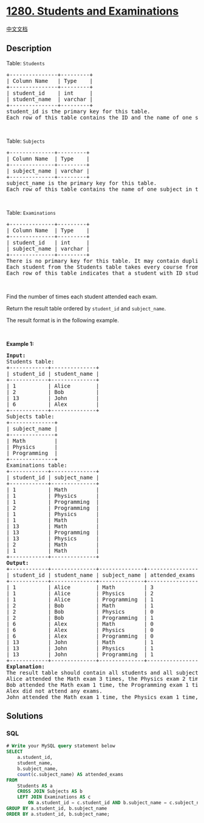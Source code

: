 # [1280. Students and Examinations](https://leetcode.com/problems/students-and-examinations)

[中文文档](/solution/1200-1299/1280.Students%20and%20Examinations/README.md)

## Description

<p>Table: <code>Students</code></p>

<pre>
+---------------+---------+
| Column Name   | Type    |
+---------------+---------+
| student_id    | int     |
| student_name  | varchar |
+---------------+---------+
student_id is the primary key for this table.
Each row of this table contains the ID and the name of one student in the school.
</pre>

<p>&nbsp;</p>

<p>Table: <code>Subjects</code></p>

<pre>
+--------------+---------+
| Column Name  | Type    |
+--------------+---------+
| subject_name | varchar |
+--------------+---------+
subject_name is the primary key for this table.
Each row of this table contains the name of one subject in the school.
</pre>

<p>&nbsp;</p>

<p>Table: <code>Examinations</code></p>

<pre>
+--------------+---------+
| Column Name  | Type    |
+--------------+---------+
| student_id   | int     |
| subject_name | varchar |
+--------------+---------+
There is no primary key for this table. It may contain duplicates.
Each student from the Students table takes every course from the Subjects table.
Each row of this table indicates that a student with ID student_id attended the exam of subject_name.
</pre>

<p>&nbsp;</p>

<p>Find the number of times each student attended each exam.</p>

<p>Return the result table ordered by <code>student_id</code> and <code>subject_name</code>.</p>

<p>The result format is in the following example.</p>

<p>&nbsp;</p>
<p><strong class="example">Example 1:</strong></p>

<pre>
<strong>Input:</strong> 
Students table:
+------------+--------------+
| student_id | student_name |
+------------+--------------+
| 1          | Alice        |
| 2          | Bob          |
| 13         | John         |
| 6          | Alex         |
+------------+--------------+
Subjects table:
+--------------+
| subject_name |
+--------------+
| Math         |
| Physics      |
| Programming  |
+--------------+
Examinations table:
+------------+--------------+
| student_id | subject_name |
+------------+--------------+
| 1          | Math         |
| 1          | Physics      |
| 1          | Programming  |
| 2          | Programming  |
| 1          | Physics      |
| 1          | Math         |
| 13         | Math         |
| 13         | Programming  |
| 13         | Physics      |
| 2          | Math         |
| 1          | Math         |
+------------+--------------+
<strong>Output:</strong> 
+------------+--------------+--------------+----------------+
| student_id | student_name | subject_name | attended_exams |
+------------+--------------+--------------+----------------+
| 1          | Alice        | Math         | 3              |
| 1          | Alice        | Physics      | 2              |
| 1          | Alice        | Programming  | 1              |
| 2          | Bob          | Math         | 1              |
| 2          | Bob          | Physics      | 0              |
| 2          | Bob          | Programming  | 1              |
| 6          | Alex         | Math         | 0              |
| 6          | Alex         | Physics      | 0              |
| 6          | Alex         | Programming  | 0              |
| 13         | John         | Math         | 1              |
| 13         | John         | Physics      | 1              |
| 13         | John         | Programming  | 1              |
+------------+--------------+--------------+----------------+
<strong>Explanation:</strong> 
The result table should contain all students and all subjects.
Alice attended the Math exam 3 times, the Physics exam 2 times, and the Programming exam 1 time.
Bob attended the Math exam 1 time, the Programming exam 1 time, and did not attend the Physics exam.
Alex did not attend any exams.
John attended the Math exam 1 time, the Physics exam 1 time, and the Programming exam 1 time.
</pre>

## Solutions

<!-- tabs:start -->

### **SQL**

```sql
# Write your MySQL query statement below
SELECT
    a.student_id,
    student_name,
    b.subject_name,
    count(c.subject_name) AS attended_exams
FROM
    Students AS a
    CROSS JOIN Subjects AS b
    LEFT JOIN Examinations AS c
        ON a.student_id = c.student_id AND b.subject_name = c.subject_name
GROUP BY a.student_id, b.subject_name
ORDER BY a.student_id, b.subject_name;
```

<!-- tabs:end -->
